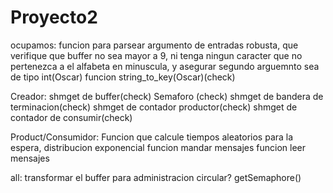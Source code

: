 # Proyecto2

ocupamos: 
funcion para parsear argumento de entradas robusta, que verifique que buffer no sea mayor a 9, ni tenga ningun caracter que no pertenezca a el alfabeta en minuscula, y asegurar segundo arguemnto sea de tipo int(Oscar)
funcion string_to_key(Oscar)(check)

Creador:
shmget de buffer(check)
Semaforo (check)
shmget de bandera de terminacion(check)
shmget de contador productor(check)
shmget de contador de consumir(check)

Product/Consumidor:
Funcion que calcule tiempos aleatorios para la espera, distribucion exponencial
funcion mandar mensajes
funcion leer mensajes

all:
transformar el buffer para administracion circular?
getSemaphore()

